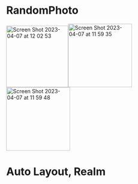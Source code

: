# RandomPhoto
<img width="165" alt="Screen Shot 2023-04-07 at 12 02 53" src="https://user-images.githubusercontent.com/101789611/230559450-37e634b5-fcee-4f75-b740-bd52d5c8fa72.png"><img width="170" alt="Screen Shot 2023-04-07 at 11 59 35" src="https://user-images.githubusercontent.com/101789611/230559456-fc4a6090-ad3f-4b4f-8f7d-0ace65c8f083.png"><img width="170" alt="Screen Shot 2023-04-07 at 11 59 48" src="https://user-images.githubusercontent.com/101789611/230559460-b8250a19-b459-4c14-9f6d-7020d4cd8420.png">


# Auto Layout, Realm

